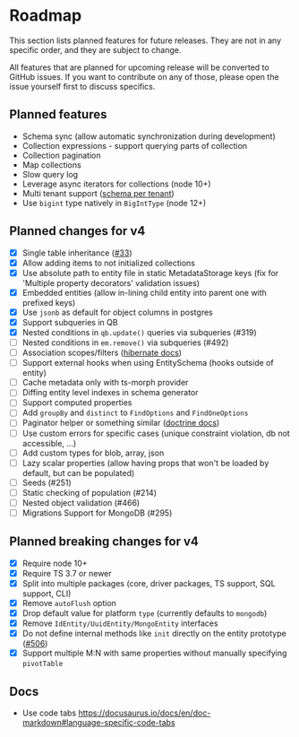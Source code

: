 # Roadmap

This section lists planned features for future releases. They are not in any specific 
order, and they are subject to change. 

All features that are planned for upcoming release will be converted to GitHub issues. 
If you want to contribute on any of those, please open the issue yourself first to 
discuss specifics.  

## Planned features

- Schema sync (allow automatic synchronization during development)
- Collection expressions - support querying parts of collection
- Collection pagination
- Map collections
- Slow query log
- Leverage async iterators for collections (node 10+)
- Multi tenant support ([schema per tenant](https://dzone.com/articles/spring-boot-hibernate-multitenancy-implementation))
- Use `bigint` type natively in `BigIntType` (node 12+)

## Planned changes for v4

- [x] Single table inheritance ([#33](https://github.com/mikro-orm/mikro-orm/issues/33))
- [x] Allow adding items to not initialized collections
- [x] Use absolute path to entity file in static MetadataStorage keys (fix for 'Multiple property decorators' validation issues)
- [x] Embedded entities (allow in-lining child entity into parent one with prefixed keys)
- [x] Use `jsonb` as default for object columns in postgres
- [x] Support subqueries in QB
- [x] Nested conditions in `qb.update()` queries via subqueries (#319)
- [ ] Nested conditions in `em.remove()` via subqueries (#492)
- [ ] Association scopes/filters ([hibernate docs](https://docs.jboss.org/hibernate/orm/3.6/reference/en-US/html/filters.html))
- [ ] Support external hooks when using EntitySchema (hooks outside of entity)
- [ ] Cache metadata only with ts-morph provider
- [ ] Diffing entity level indexes in schema generator
- [ ] Support computed properties
- [ ] Add `groupBy` and `distinct` to `FindOptions` and `FindOneOptions`
- [ ] Paginator helper or something similar ([doctrine docs](https://www.doctrine-project.org/projects/doctrine-orm/en/latest/tutorials/pagination.html))
- [ ] Use custom errors for specific cases (unique constraint violation, db not accessible, ...)
- [ ] Add custom types for blob, array, json
- [ ] Lazy scalar properties (allow having props that won't be loaded by default, but can be populated)
- [ ] Seeds (#251)
- [ ] Static checking of population (#214)
- [ ] Nested object validation (#466)
- [ ] Migrations Support for MongoDB (#295)

## Planned breaking changes for v4

- [x] Require node 10+
- [x] Require TS 3.7 or newer
- [x] Split into multiple packages (core, driver packages, TS support, SQL support, CLI)
- [x] Remove `autoFlush` option
- [x] Drop default value for platform `type` (currently defaults to `mongodb`)
- [x] Remove `IdEntity/UuidEntity/MongoEntity` interfaces
- [x] Do not define internal methods like `init` directly on the entity prototype ([#506](https://github.com/mikro-orm/mikro-orm/issues/506))
- [x] Support multiple M:N with same properties without manually specifying `pivotTable`

## Docs

- Use code tabs https://docusaurus.io/docs/en/doc-markdown#language-specific-code-tabs

